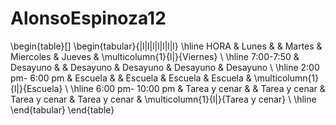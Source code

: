 # AlonsoEspinoza12
\begin{table}[]
\begin{tabular}{|l|l|l|l|l|l|l}
\hline
HORA              & Lunes         &  & Martes        & Miercoles     & Jueves        & \multicolumn{1}{l|}{Viernes}       \\ \hline
7:00-7:50         & Desayuno      &  & Desayuno      & Desayuno      & Desayuno      & Desayuno                           \\ \hline
2:00 pm- 6:00 pm  & Escuela       &  & Escuela       & Escuela       & Escuela       & \multicolumn{1}{l|}{Escuela}       \\ \hline
6:00 pm- 10:00 pm & Tarea y cenar &  & Tarea y cenar & Tarea y cenar & Tarea y cenar & \multicolumn{1}{l|}{Tarea y cenar} \\ \hline
\end{tabular}
\end{table}
